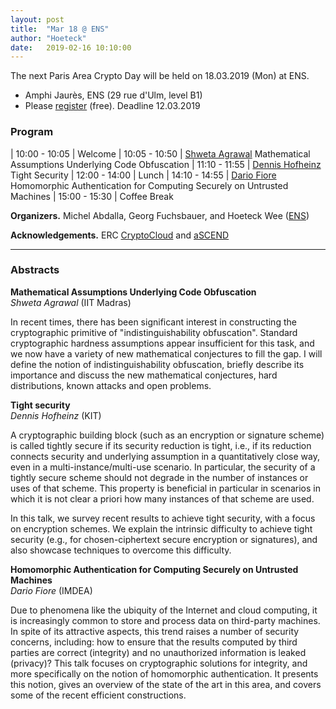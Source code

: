 ```yaml
---
layout: post
title:  "Mar 18 @ ENS"
author: "Hoeteck"
date:   2019-02-16 10:10:00
---
```


The next Paris Area Crypto Day will be held on 18.03.2019 (Mon) at
ENS.

* Amphi Jaurès, ENS (29 rue d'Ulm, level B1)
* Please [register](https://docs.google.com/forms/d/1N_h57pxPSZmjYiCN5lPUz8XHWGMzZ5Qqnbo97NddhrQ/viewform) (free). Deadline 12.03.2019

### Program

| 10:00&nbsp;-&nbsp;10:05 | Welcome
| 10:05 - 10:50 | [Shweta Agrawal](#SA) Mathematical Assumptions Underlying Code Obfuscation
| 11:10 - 11:55 | [Dennis Hofheinz](#DH) Tight Security
| 12:00 - 14:00 | Lunch 
| 14:10 - 14:55 | [Dario Fiore](#DF) Homomorphic Authentication for Computing Securely on Untrusted Machines
| 15:00 - 15:30 | Coffee Break

**Organizers.** Michel Abdalla, Georg Fuchsbauer, and Hoeteck Wee ([ENS](https://crypto.di.ens.fr/web2py))

**Acknowledgements.** ERC [CryptoCloud](http://www.di.ens.fr/~pointche/CryptoCloud/) and [aSCEND](http://cordis.europa.eu/project/rcn/193658_en.html)

----------------

### Abstracts

**<a name="SA"></a>Mathematical Assumptions Underlying Code Obfuscation**<br>
*Shweta Agrawal* (IIT Madras)

In recent times, there has been significant interest in constructing
the cryptographic primitive of "indistinguishability obfuscation".
Standard cryptographic hardness assumptions appear insufficient for
this task, and we now have a variety of new mathematical conjectures
to fill the gap. I will define the notion of indistinguishability
obfuscation, briefly describe its importance and discuss the new
mathematical conjectures, hard distributions, known attacks and open
problems.

**<a name="DH"></a>Tight security**<br>
*Dennis Hofheinz* (KIT)

A cryptographic building block (such as an encryption or signature scheme) is
called tightly secure if its security reduction is tight, i.e., if its
reduction connects security and underlying assumption in a quantitatively close
way, even in a multi-instance/multi-use scenario. In particular, the security
of a tightly secure scheme should not degrade in the number of instances or
uses of that scheme. This property is beneficial in particular in scenarios in
which it is not clear a priori how many instances of that scheme are used.

In this talk, we survey recent results to achieve tight security, with a focus
on encryption schemes. We explain the intrinsic difficulty to achieve tight
security (e.g., for chosen-ciphertext secure encryption or signatures), and
also showcase techniques to overcome this difficulty.

**<a name="DR"></a>Homomorphic Authentication for Computing Securely on Untrusted Machines**<br>
*Dario Fiore* (IMDEA)

Due to phenomena like the ubiquity of the Internet and cloud computing, it is increasingly common to store and process data on third-party machines. In spite of its attractive aspects, this trend raises a number of security concerns, including: how to ensure that the results computed by third parties are correct (integrity) and no unauthorized information is leaked (privacy)? This talk focuses on cryptographic solutions for integrity, and more specifically on the notion of homomorphic authentication. It presents this notion, gives an overview of the state of the art in this area,  and covers some of the recent efficient constructions.
